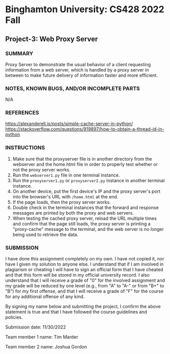 # Binghamton University: CS428 2022 Fall

## Project-3: Web Proxy Server

### SUMMARY

[Provide a short description of your program's functionality, no more than a couple sentences]: #
Proxy Server to demonstrate the usual behavior of a client requesting information from a web server, which is handled by a proxy server in between to make future delivery of information faster and more efficient.

### NOTES, KNOWN BUGS, AND/OR INCOMPLETE PARTS

[Add any notes you have here and/or any parts of the project you were not able to complete]: #
N/A

### REFERENCES

[List any outside resources used]: #
https://alexanderell.is/posts/simple-cache-server-in-python/
https://stackoverflow.com/questions/919897/how-to-obtain-a-thread-id-in-python

### INSTRUCTIONS

[Provide clear and complete step-by-step instructions on how to run and test your project]: #
1. Make sure that the proxyserver file is in another directory from the webserver and the home.html file in order to properly test whether or not the proxy server works.
2. Run the `webserver1.py` file in one terminal instance.
3. Run the `proxyserver1.py` or `proxyserver2.py` instance in another terminal instance.
4. On another device, put the first device's IP and the proxy server's port into the browser's URL with `/home.html` at the end.
5. If the page loads, then the proxy server works.
6. Double check in the terminal instances that the forward and response messages are printed by both the proxy and web servers.
7. When testing the cached proxy server, reload the URL multiple times and confirm that the page still loads, the proxy server is printing a "proxy-cache" message to the terminal, and the web server is no longer being used to retrieve the data.

### SUBMISSION

I have done this assignment completely on my own. I have not copied it, nor have I given my solution to anyone else. I understand that if I am involved in plagiarism or cheating I will have to sign an official form that I have cheated and that this form will be stored in my official university record. I also understand that I will receive a grade of "0" for the involved assignment and my grade will be reduced by one level (e.g., from "A" to "A-" or from "B+" to "B") for my first offense, and that I will receive a grade of "F" for the course for any additional offense of any kind.

By signing my name below and submitting the project, I confirm the above statement is true and that I have followed the course guidelines and policies.

Submission date: 11/30/2022

Team member 1 name: Tim Marder

Team member 2 name: Joshua Gordon
